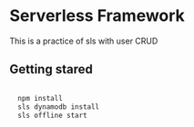 # Serverless Framework

This is a practice of sls with user CRUD

## Getting stared

```bash

  npm install
  sls dynamodb install
  sls offline start

```
